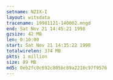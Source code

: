 ```yaml
---
setname: NZIX-I
layout: witsdata
tracename: 19981121-140002.mngd
end: Sat Nov 21 14:45:21 1998
gzsize: 42 MB
len: 0:10:00
start: Sat Nov 21 14:35:22 1998
totalwirelen: 374 MB
pkts: 1 million
size: 89 MB
md5: 0eb2fc0c692c805bc89a2210c97f9576
---
```

